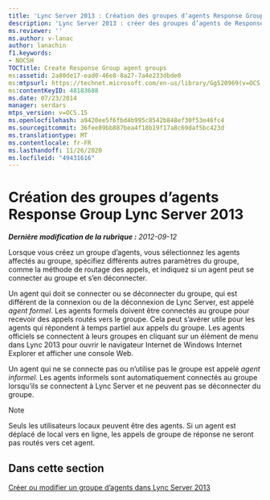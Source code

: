 ```yaml
---
title: 'Lync Server 2013 : Création des groupes d’agents Response Group'
description: 'Lync Server 2013 : créer des groupes d’agents de Response Group.'
ms.reviewer: ''
ms.author: v-lanac
author: lanachin
f1.keywords:
- NOCSH
TOCTitle: Create Response Group agent groups
ms:assetid: 2a80de17-ead0-46e8-8a27-7a4e233dbde0
ms:mtpsurl: https://technet.microsoft.com/en-us/library/Gg520969(v=OCS.15)
ms:contentKeyID: 48183688
ms.date: 07/23/2014
manager: serdars
mtps_version: v=OCS.15
ms.openlocfilehash: a9420ee5f6fbd4b995c8542b848ef30f53e46fc4
ms.sourcegitcommit: 36fee89bb887bea4f18b19f17a8c69daf5bc423d
ms.translationtype: MT
ms.contentlocale: fr-FR
ms.lasthandoff: 11/26/2020
ms.locfileid: "49431616"
---
```

# <a name="create-response-group-agent-groups-lync-server-2013"></a>Création des groupes d’agents Response Group Lync Server 2013

<div data-xmlns="http://www.w3.org/1999/xhtml">

<div class="topic" data-xmlns="http://www.w3.org/1999/xhtml" data-msxsl="urn:schemas-microsoft-com:xslt" data-cs="https://msdn.microsoft.com/">

<div data-asp="https://msdn2.microsoft.com/asp">



</div>

<div id="mainSection">

<div id="mainBody">

<span> </span>

_**Dernière modification de la rubrique :** 2012-09-12_

Lorsque vous créez un groupe d’agents, vous sélectionnez les agents affectés au groupe, spécifiez différents autres paramètres du groupe, comme la méthode de routage des appels, et indiquez si un agent peut se connecter au groupe et s’en déconnecter.

Un agent qui doit se connecter ou se déconnecter du groupe, qui est différent de la connexion ou de la déconnexion de Lync Server, est appelé *agent formel*. Les agents formels doivent être connectés au groupe pour recevoir des appels routés vers le groupe. Cela peut s’avérer utile pour les agents qui répondent à temps partiel aux appels du groupe. Les agents officiels se connectent à leurs groupes en cliquant sur un élément de menu dans Lync 2013 pour ouvrir le navigateur Internet de Windows Internet Explorer et afficher une console Web.

Un agent qui ne se connecte pas ou n’utilise pas le groupe est appelé *agent informel*. Les agents informels sont automatiquement connectés au groupe lorsqu’ils se connectent à Lync Server et ne peuvent pas se déconnecter du groupe.

<div>


> [!NOTE]  
> Seuls les utilisateurs locaux peuvent être des agents. Si un agent est déplacé de local vers en ligne, les appels de groupe de réponse ne seront pas routés vers cet agent.



</div>

<div>

## <a name="in-this-section"></a>Dans cette section

[Créer ou modifier un groupe d’agents dans Lync Server 2013](lync-server-2013-create-or-modify-an-agent-group.md)

</div>

</div>

<span> </span>

</div>

</div>

</div>

